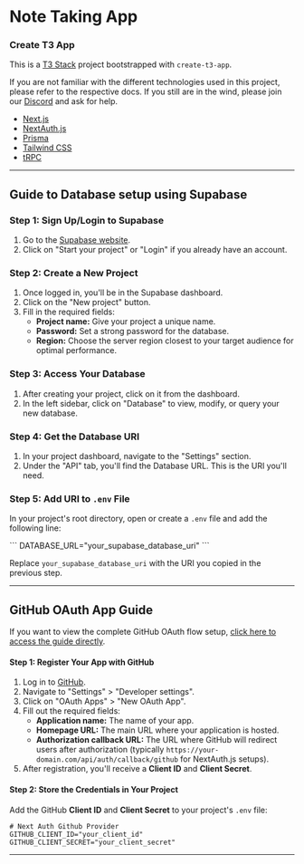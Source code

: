 # Note Taking App

### Create T3 App

This is a [T3 Stack](https://create.t3.gg/) project bootstrapped with `create-t3-app`.

If you are not familiar with the different technologies used in this project, please refer to the respective docs. If you still are in the wind, please join our [Discord](https://t3.gg/discord) and ask for help.

- [Next.js](https://nextjs.org)
- [NextAuth.js](https://next-auth.js.org)
- [Prisma](https://prisma.io)
- [Tailwind CSS](https://tailwindcss.com)
- [tRPC](https://trpc.io)

---

## Guide to Database setup using Supabase

### Step 1: Sign Up/Login to Supabase

1. Go to the [Supabase website](https://supabase.io/).
2. Click on "Start your project" or "Login" if you already have an account.

### Step 2: Create a New Project

1. Once logged in, you'll be in the Supabase dashboard.
2. Click on the "New project" button.
3. Fill in the required fields:
   - **Project name:** Give your project a unique name.
   - **Password:** Set a strong password for the database.
   - **Region:** Choose the server region closest to your target audience for optimal performance.

### Step 3: Access Your Database

1. After creating your project, click on it from the dashboard.
2. In the left sidebar, click on "Database" to view, modify, or query your new database.

### Step 4: Get the Database URI

1. In your project dashboard, navigate to the "Settings" section.
2. Under the "API" tab, you'll find the Database URL. This is the URI you'll need.

### Step 5: Add URI to `.env` File

In your project's root directory, open or create a `.env` file and add the following line:

\`\`\`
DATABASE_URL="your_supabase_database_uri"
\`\`\`

Replace `your_supabase_database_uri` with the URI you copied in the previous step.


--- 

## GitHub OAuth App Guide

If you want to view the complete GitHub OAuth flow setup, [click here to access the guide directly](https://scribehow.com/embed/Create_a_GitHub_OAuth_App_for_a_Note-taking_Application__edPkl6pmQz6sCwydJKDpYQ).

#### Step 1: Register Your App with GitHub

1. Log in to [GitHub](https://github.com/).
2. Navigate to "Settings" > "Developer settings".
3. Click on "OAuth Apps" > "New OAuth App".
4. Fill out the required fields:
   - **Application name:** The name of your app.
   - **Homepage URL:** The main URL where your application is hosted.
   - **Authorization callback URL:** The URL where GitHub will redirect users after authorization (typically `https://your-domain.com/api/auth/callback/github` for NextAuth.js setups).
5. After registration, you'll receive a **Client ID** and **Client Secret**.

#### Step 2: Store the Credentials in Your Project

Add the GitHub **Client ID** and **Client Secret** to your project's `.env` file:

```
# Next Auth Github Provider
GITHUB_CLIENT_ID="your_client_id"
GITHUB_CLIENT_SECRET="your_client_secret"
```

---
